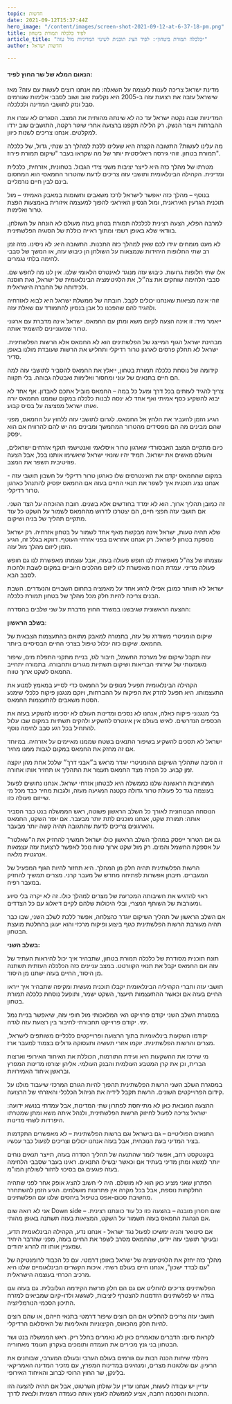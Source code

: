 ```yaml
---
topic: חדשות
date: 2021-09-12T15:37:44Z
hero_image: "/content/images/screen-shot-2021-09-12-at-6-37-18-pm.png"
title: לפיד כלכלה תמורת ביטחון
article_title: "״כלכלה תמורת ביטחון״: לפיד הציג תוכנית לשינוי המדיניות מול עזה"
author: חדשות ישראל

---
```

#### הנאום המלא של שר החוץ לפיד:

מדינת ישראל צריכה לענות לעצמה על השאלה: מה אנחנו רוצים לעשות עם עזה? מאז שישראל עזבה את רצועת עזה ב-2005 היא נקלעת שוב ושוב לסבבי אלימות שגורמים סבל ונזק לתושבי המדינה ולכלכלה.

המדיניות שבה נקטה ישראל עד כה לא שינתה מהותית את המצב. הסגרים לא עצרו את ההברחות וייצור הנשק. רק הלילה תקפנו ברצועה אחרי שיגור רקטה, התושבים שוב ירדו למקלטים. אנחנו צריכים לשנות כיוון.

מה עלינו לעשות? התשובה הקצרה היא שעלינו ללכת למהלך רב שנתי, גדול, של כלכלה תמורת בטחון. זוהי גירסה ריאליסטית יותר של מה שקראו בעבר "שיקום תמורת פירוז".

מטרתו של מהלך כזה היא לייצר יציבות משני צידי הגבול. בטחונית, אזרחית, כלכלית ומדינית. הקהילה הבינלאומית ותושבי עזה צריכים לדעת שהטרור החמאסי הוא המחסום בינם לבין חיים נורמליים.

בנוסף – מהלך כזה יאפשר לישראל לרכז משאבים ותשומות במאבק האמיתי – מול תוכנית הגרעין האיראנית, ומול הנסיון האיראני להפוך למעצמה איזורית באמצעות הפצת טרור ואלימות.

למרבה הפלא, הצעה רצינית לכלכלה תמורת בטחון בעזה מעולם לא הונחה על השולחן. בוודאי שלא באופן רשמי ומתוך ראייה כוללת של הסוגיה הפלשתינית.

לא מעט מומחים יגידו לכם שאין למהלך כזה התכנות. התשובה היא: לא ניסינו. מזה זמן רב שתי החלופות היחידות שנמצאות על השולחן הן כיבוש עזה, או המשך של סבבי לחימה בלתי נגמרים.

אלו שתי חלופות גרועות. כיבוש עזה מנוגד לאינטרס הלאומי שלנו. אין לנו מה לחפש שם. סבבי הלחימה שוחקים את צה״ל, את הלגיטימציה הבינלאומית של ישראל, ואת חוסנה ולכידותה של החברה הישראלית.

זוהי אינה מציאות שאנחנו יכולים לקבל. חובתה של ממשלת ישראל היא לבוא לאזרחיה ולהגיד להם שהפכנו כל אבן בנסיון להתמודד עם שאלת עזה.

ייאמר מיד: זו אינה הצעה לקיום משא ומתן עם החמאס. ישראל אינה מדברת עם ארגוני טרור שמעוניינים להשמיד אותה.

מבחינת ישראל הגוף המייצג של הפלשתינים הוא לא החמאס אלא הרשות הפלשתינית. ישראל לא תחלק פרסים לארגון טרור רדיקלי ותחליש את הרשות שעובדת מולנו באופן סדיר.

קידומה של נוסחת כלכלה תמורת בטחון, ייאלץ את החמאס להסביר לתושבי עזה למה הם חיים בתנאים של עוני ומחסור ואלימות ואבטלה גבוהה. בלי תקווה.

צריך להגיד לעזתים בכל דרך ומעל כל במה – החמאס מוביל אתכם לאבדון. אף אחד לא יבוא להשקיע כסף אמיתי ואף אחד לא ינסה לבנות כלכלה במקום שממנו החמאס יורה ואותו ישראל מפציצה על בסיס קבוע.

הגיע הזמן להעביר את הלחץ אל החמאס. לגרום לתושבי עזה ללחוץ על החמאס, מפני שהם מבינים מה הם מפסידים מהטרור המתמשך ומבינים מה יש להם להרוויח אם הוא יפסק.

כיום מתקיים המצב האבסורדי שארגון טרור איסלאמי ואנטישמי תוקף אזרחים ישראלים, והעולם מאשים את ישראל. תמיד יהיו שונאי ישראל שיאשימו אותנו בכל, אבל הצעה פוזיטיבית תשפר את המצב.

במקום שהחמאס יקדם את האינטרסים שלו כארגון טרור רדיקלי על חשבון תושבי עזה - אנחנו נציג תוכנית איך לשפר את תנאי החיים בעזה אם החמאס יפסיק להתנהל כארגון טרור רדיקלי.

זה כמובן תהליך ארוך. הוא לא ימדד בחודשים אלא בשנים. חובת ההוכחה על הצד השני. אם תושבי עזה חפצי חיים, הם יצטרכו לדרוש מהחמאס לשמור על השקט כל עוד מתקיים תהליך של בניה ושיקום.

שלא תהיה טעות, ישראל אינה מבקשת מאף אחד לשמור על בטחון אזרחיה. רק ישראל מספקת בטחון לישראל. רק אנחנו אחראים בפני אזרחי העוטף. דווקא בגלל זה, הגיע הזמן ליזום מהלך מול עזה.

עוצמתו של צה"ל מאפשרת לנו חופש פעולה בעזה, אבל עוצמתו מאפשרת לנו גם חופש פעולה מדיני. עמדת הכוח מאפשרת לנו ליזום מהלכים חיוביים במקום לשבת ולחכות לסבב הבא.

ישראל לא תוותר כמובן אפילו לרגע אחד על מאמציה בתחום השבויים והנעדרים. השבת הבנים צריכה להיות חלק מכל מהלך של בטחון תמורת כלכלה.

ההצעה הראשונית שגיבשנו במשרד החוץ מדברת על שני שלבים בהסדרה:

**בשלב הראשון**:

שיקום הומניטרי משודרג של עזה, בתמורה למאבק מתואם בהתעצמות הצבאית של החמאס. שיקום כזה יכלול טיפול בצרכי החיים הבסיסיים ביותר.

עזה תקבל שיקום של מערכת החשמל, חיבור לגז, בניית מתקני התפלת מים, שיפור משמעותי של שירותי הבריאות ושיקום תשתיות מגורים ותחבורה. בתמורה יתחייב החמאס לשקט ארוך טווח.

הקהילה הבינלאומית תפעיל מנופים על החמאס כדי לסייע במאמץ למנוע את התעצמותו. היא תפעל להדק את הפיקוח על ההברחות, ויוקם מנגנון פיקוח כלכלי שימנע הסטת משאבים להתעצמות החמאס.

בלי מנגנוני פיקוח כאלה, אנחנו לא נסכים ומדינות העולם לא יסכימו להשקיע בעזה את הכספים הנדרשים. לאיש בעולם אין אינטרס להשקיע ולהקים תשתיות במקום שבו עלול להתחיל בכל רגע סבב לחימה נוסף.

ישראל לא תסכים להשקיע בשיפור התנאים בשטח שממנו מאיימים על אזרחיה. במיוחד אם זה מחזק את החמאס במקום לגבות ממנו מחיר.

זו הסיבה שתהליך השיקום ההומניטרי יוגדר מראש ב״אבני דרך״ שלכל אחת מהן יוקצה זמן קבוע. כל הפרה מצד החמאס תעצור את התהליך או תחזיר אותו אחורה.

המחוייבות הראשונה שלנו כממשלה היא לבטחון אזרחי ישראל. אנחנו נחושים לפעול בעוצמה נגד כל פעולת טרור גדולה כקטנה המגיעה מעזה, ולגבות מחיר כבד מכל מי שייזום פעולה כזו.

הנוסחה הבטחונית לאורך כל השלב הראשון פשוטה, ראש הממשלה בנט כבר הסביר אותה: תמורת שקט, אנחנו מוכנים לתת יותר מבעבר. אם יופר השקט, החמאס והארגונים צריכים לדעת שהתגובה תהיה קשה יותר מבעבר.

גם אם הטרור ייפסק במהלך השלב הראשון כולו ישראל תמשיך להחזיק את ה"שאלטר" על אספקת החשמל והמים. רק מול שקט ארוך טווח נוכל לאפשר לרצועת עזה עצמאות אנרגטית מלאה.

הרשות הפלשתינית תהיה חלק מן המהלך. היא תחזור להיות הגוף המפעיל של המעברים. תיבחן אפשרות לפתיחה מחדש של מעבר קרני. מצרים תמשיך להחזיק במעבר רפיח.

ראוי להדגיש את חשיבותה המכרעת של מצרים למהלך כולו. זה לא יקרה בלי סיוע ומעורבות של השותף המצרי, ובלי היכולות שלהם לקיים דיאלוג עם כל הצדדים.

אם השלב הראשון של תהליך השיקום יוגדר כהצלחה, אפשר ללכת לשלב השני, שבו כבר תהיה מעורבת הרשות הפלשתינית כגוף ביצוע ופיקוח מרכזי והוא יעוגן בהחלטת מועצת הבטחון.

**בשלב השני:**

תונח תוכנית מסודרת של כלכלה תמורת בטחון, שתבהיר איך יכול להיראות העתיד של עזה אם החמאס יקבל את תנאי הקוורטט. במצב עניינים כזה הכלכלה העזתית תשתנה מן היסוד, החיים בעזה ישתנו מן היסוד.

תושבי עזה וחברי הקהיליה הבינלאומית יקבלו תוכנית מעשית ומקיפה שתבהיר איך ייראו החיים בעזה אם וכאשר ההתעצמות תיעצר, השקט ישמר, ותופעל נוסחת כלכלה תמורת בטחון.

במסגרת השלב השני יקודם פרוייקט האי המלאכותי מול חופי עזה, שיאפשר בניית נמל ימי. יקודם פרוייקט תחבורתי לחיבור בין רצועת עזה לגדה.

יקודמו השקעות בינלאומיות בתוך הרצועה ופרוייקטים כלכליים משותפים לישראל, מצרים והרשות הפלשתינית. יוקמו אזורי תעשיה ותעסוקה גדולים בצמוד למעבר ארז.

מי שירכז את ההשקעות היא ועידת התורמות, הכוללת את האיחוד האירופי וארצות הברית, וכן את קרן המטבע העולמית והבנק העולמי. אליהן יצורפו מדינות המפרץ ובראשן איחוד האמירויות.

במסגרת השלב השני הרשות הפלשתינית תהפוך להיות הגורם המרכזי שיעבוד מולנו על קידום הפרוייקטים השונים. הרשות תקבל לידיה את הניהול הכלכלי והאזרחי של הרצועה.

ההצעה המובאת כאן לא מתייחסת לפתרון שתי המדינות, אבל עמדתי בנושא ידועה: ישראל צריכה לפעול לחיזוק הרשות הפלשתינית, ולנהל איתה משא ומתן שמטרתו היפרדות לשתי מדינות.

התנאים הפוליטיים – גם בישראל וגם ברשות הפלשתינית – לא מאפשרים התקדמות בציר המדיני בעת הנוכחית, אבל בעזה אנחנו יכולים וצריכים לפעול כבר עכשיו.

בקונטקסט רחב, אפשר לומר שהתנעה של תהליך הסדרה בעזה, תייצר תנאים נוחים יותר למשא ומתן מדיני בעתיד אם וכאשר יבשילו התנאים. ראינו בעבר שסבבי הלחימה בעזה פוגעים גם בסיכוי לחזור לשולחן המו"מ.

הפתרון שאני מציע כאן הוא לא מושלם. היה לי חשוב להציג אופק אחר לפני שתהיה התלקחות נוספת, אבל בכל מקרה אין פתרונות מושלמים. הגיע הזמן להשתחרר מחשיבת סכום-אפס בטיפול ביחסים שלנו עם הפלשתינים.

אני לא רואה שום Down side – שום חסרון מובנה – בהצעה כזו כל עוד כוונתנו רצינית. אם הנהגת החמאס בעזה תשמור על השקט, המציאות בעזה תשתנה באופן מהותי.

אם סינוואר והניה ימשיכו לפעול נגד ישראל - אנחנו נדע, הקהילה הבינלאומית תדע, ובעיקר תושבי עזה יידעו, שהחמאס מסרב לשפר את החיים בעזה, מפני שהדבר היחיד שמעניין אותו זה להרוג יהודים.

מהלך כזה יחזק את הלגיטימציה של ישראל באופן דרמטי. עם כל הכבוד לרומנטיקה של "עם לבדד ישכון", אנחנו חיים בעולם רשתי. איכות הקשרים הבינלאומיים שלנו היא מרכיב הכרחי בעוצמה הישראלית.

הפלשתינים צריכים להחליט אם גם הם חלק מרשת הקידמה הגלובלית. גם בעזה וגם בגדה יש לפלשתינים הזדמנות להצטרף ליציבות, לשגשוג ולדו-קיום שמביאים למזרח התיכון הסכמי הנורמליזציה.

תושבי עזה צריכים להחליט אם הם רוצים שיפור דרמטי בתנאי חייהם, או שהם רוצים להיות חלק מהכאוס, הקיצוניות והאלימות של האיסלאם הרדיקלי.

לקראת סיום: הדברים שנאמרים כאן לא נאמרים בחלל ריק. ראש הממשלה בנט ושר הבטחון בני גנץ מכירים את העמדה ותומכים בעקרון העומד מאחוריה.

ניהלתי שיחות הכנה רבות עם גורמים בעולם הערבי ובעולם המערבי, שבוחנים את הרעיון. עם שלטונות מצרים, ומנהיגים במדינות המפרץ, עם מזכיר המדינה האמריקאי בלינקן, שר החוץ הרוסי לברוב והאיחוד האירופי.

עדיין יש עבודה לעשות, אנחנו עדיין על שולחן השרטוט, אבל אם תהיה להצעה הזו התכנות והסכמה רחבה, אציע לממשלה לאמץ אותה כעמדה רשמית ולצאת לדרך.